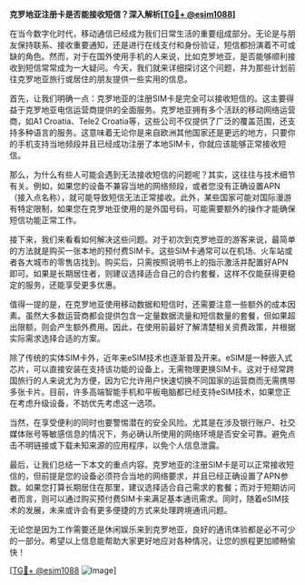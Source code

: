 **克罗地亚注册卡是否能接收短信？深入解析[[TG💪+ @esim1088](https://t.me/s/esim1088)]**

在当今数字化时代，移动通信已经成为我们日常生活的重要组成部分。无论是与朋友保持联系、接收重要通知，还是进行在线支付和身份验证，短信都扮演着不可或缺的角色。然而，对于在国外使用手机的人来说，比如克罗地亚，是否能够顺利接收到短信常常成为一大疑问。今天，我们就来详细探讨这个问题，并为那些计划前往克罗地亚旅行或居住的朋友提供一些实用的信息。

首先，让我们明确一点：克罗地亚的注册SIM卡是完全可以接收短信的。这主要得益于克罗地亚电信运营商提供的全面服务。克罗地亚拥有多个活跃的移动网络运营商，如A1 Croatia、Tele2 Croatia等，这些公司不仅提供了广泛的覆盖范围，还支持多种语言的服务。这意味着无论你是来自欧洲其他国家还是更远的地方，只要你的手机支持当地频段并且已经成功注册了本地SIM卡，你就应该能够正常接收短信。

那么，为什么有些人可能会遇到无法接收短信的问题呢？其实，这往往与技术细节有关。例如，如果您的设备不兼容当地的网络频段，或者您没有正确设置APN（接入点名称），就可能导致短信无法正常接收。此外，某些国家可能对国际漫游有特定限制，如果您在克罗地亚使用的是外国号码，可能需要额外的操作才能确保短信功能正常工作。

接下来，我们来看看如何解决这些问题。对于初次到克罗地亚的游客来说，最简单的方法就是购买一张本地的预付费SIM卡。这些SIM卡通常可以在机场、火车站或者各大城市的零售店找到。购买后，只需按照说明书上的指示激活并配置好APN即可。如果是长期居住者，则建议选择适合自己的合约套餐，这样不仅能获得更稳定的服务，还能享受更多优惠。

值得一提的是，在克罗地亚使用移动数据和短信时，还需要注意一些额外的成本因素。虽然大多数运营商都会提供包含一定量数据流量和短信数量的套餐，但如果超出限额，则会产生额外费用。因此，在使用前最好了解清楚相关资费政策，并根据实际需求选择合适的方案。

除了传统的实体SIM卡外，近年来eSIM技术也逐渐普及开来。eSIM是一种嵌入式芯片，可以直接安装在支持该功能的设备上，无需物理更换SIM卡。这对于经常跨国旅行的人来说尤为方便，因为它允许用户快速切换不同国家的运营商而无需携带多张卡片。目前，许多高端智能手机和平板电脑都已经支持eSIM技术，如果您正在考虑升级设备，不妨优先考虑这一选项。

当然，在享受便利的同时也要警惕潜在的安全风险。尤其是在涉及银行账户、社交媒体账号等敏感信息的情况下，务必确认所使用的网络环境是否安全可靠。避免点击不明链接或下载未知来源的应用程序，以免个人信息泄露。

最后，让我们总结一下本文的重点内容。克罗地亚的注册SIM卡是可以正常接收短信的，但前提是您的设备必须符合当地的网络要求，并且已经正确设置了APN参数。如果您打算长期居住在那里，建议选择适合自己需求的套餐；而对于短期访问者而言，则可以通过购买预付费SIM卡来满足基本通讯需求。同时，随着eSIM技术的发展，未来或许会有更多便捷的方式来处理跨境通讯问题。

无论您是因为工作需要还是休闲娱乐来到克罗地亚，良好的通讯体验都是必不可少的一部分。希望以上信息能帮助大家更好地应对各种情况，让您的旅程更加顺畅愉快！

[[TG💪+ @esim1088](https://t.me/s/esim1088) ![Image](https://i.postimg.cc/4NQfJmqS/Snipaste-2025-05-13-00-14-12.png)]